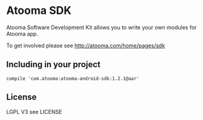Atooma SDK
==========

Atooma Software Development Kit allows you to write your own modules for Atooma app.

To get involved please see http://atooma.com/home/pages/sdk

Including in your project
------
```compile 'com.atooma:atooma-android-sdk:1.2.1@aar'```

License
------

LGPL V3 see LICENSE

